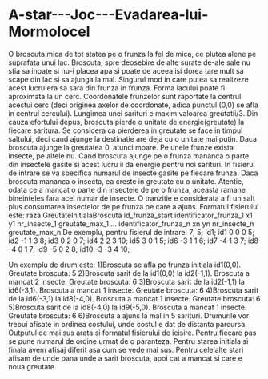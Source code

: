 # A-star---Joc---Evadarea-lui-Mormolocel

O broscuta mica de tot statea pe o frunza la fel de mica, ce plutea alene pe suprafata unui lac. Broscuta,
spre deosebire de alte surate de-ale sale nu stia sa inoate si nu-i placea apa si poate de aceea isi dorea
tare mult sa scape din lac si sa ajunga la mal. Singurul mod in care putea sa realizeze acest lucru era
sa sara din frunza in frunza.
Forma lacului poate fi aproximata la un cerc. Coordonatele frunzelor sunt raportate la centrul acestui
cerc (deci originea axelor de coordonate, adica punctul (0,0) se afla in centrul cercului). Lungimea unei
sarituri e maxim valoarea greutatii/3. Din cauza efortului depus, broscuta pierde o unitate de
energie(greutate) la fiecare saritura. Se considera ca pierderea in greutate se face in timpul saltului,
deci cand ajunge la destinatie are deja cu o unitate mai putin. Daca broscuta ajunge la greutatea 0,
atunci moare.
Pe unele frunze exista insecte, pe altele nu. Cand broscuta ajunge pe o frunza mananca o parte din
insectele gasite si acest lucru ii da energie pentru noi sarituri. In fisierul de intrare se va specifica
numarul de insecte gasite pe fiecare frunza. Daca broscuta mananca o insecta, ea creste in greutate
cu o unitate. Atentie, odata ce a mancat o parte din insectele de pe o frunza, aceasta ramane bineinteles
fara acel numar de insecte. O tranzitie e considerata a fi un salt plus consumarea insectelor de pe
frunza pe care a ajuns.
Formatul fisierului este:
raza
GreutateInitialaBroscuta
id_frunza_start
identificator_frunza_1 x1 y1 nr_insecte_1 greutate_max_1
...
identificator_frunza_n xn yn nr_insecte_n greutate_max_n
De exemplu, pentru fisierul de intrare:
7; 
5; 
id1; 
id1 0 0 0 5; 
id2 -1 1 3 8; 
id3 0 2 0 7; 
id4 2 2 3 10; 
id5 3 0 1 5; 
id6 -3 1 1 6; 
id7 -4 1 3 7;
id8 -4 0 1 7; 
id9 -5 0 2 8; 
id10 -3 -3 4 10; 

Un exemplu de drum este:
1)Broscuta se afla pe frunza initiala id1(0,0). Greutate broscuta: 5
2)Broscuta sarit de la id1(0,0) la id2(-1,1). Broscuta a mancat 2 insecte. Greutate broscuta: 6
3)Broscuta sarit de la id2(-1,1) la id6(-3,1). Broscuta a mancat 1 insecte. Greutate broscuta: 6
4)Broscuta sarit de la id6(-3,1) la id8(-4,0). Broscuta a mancat 1 insecte. Greutate broscuta: 6
5)Broscuta sarit de la id8(-4,0) la id9(-5,0). Broscuta a mancat 1 insecte. Greutate broscuta: 6
6)Broscuta a ajuns la mal in 5 sarituri.
Drumurile vor trebui afisate in ordinea costului, unde costul e dat de distanta parcursa.
Outputul de mai sus arata si formatul fisierului de ieisire. Pentru fiecare pas se pune numarul de ordine
urmat de o paranteza. Pentru starea initiala si finala avem afisaj diferit asa cum se vede mai sus. Pentru
celelalte stari afisam de unde pana unde a sarit broscuta, apoi cat a mancat si care e noua greutate.
